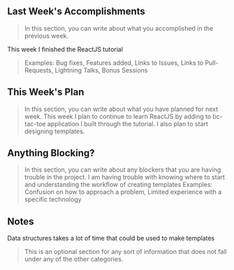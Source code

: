 ## Last Week's Accomplishments

> In this section, you can write about what you accomplished in the previous week.

This week I finished the ReactJS tutorial

> Examples:
> Bug fixes, Features added, Links to Issues, Links to Pull-Requests, Lightning Talks, Bonus Sessions

## This Week's Plan

> In this section, you can write about what you have planned for next week.
This week I plan to continue to learn ReactJS by adding to tic-tac-toe application I built through the tutorial. I also plan to start designing templates.

## Anything Blocking?

> In this section, you can write about any blockers that you are having trouble in the project.
I am having trouble with knowing where to start and understanding the workflow of creating templates
> Examples: Confusion on how to approach a problem, Limited experience with a specific technology

## Notes
Data structures takes a lot of time that could be used to make templates
> This is an optional section for any sort of information that does not fall under any of the other categories.
